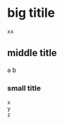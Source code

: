 big titile
==========
    xx

  
middle title
------------
  a
  b
  
### small title
    x
    y
    z
